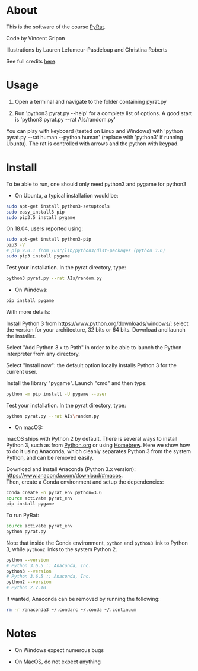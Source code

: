 # About

This is the software of the course [PyRat](http://formations.telecom-bretagne.eu/pyrat).

Code by Vincent Gripon

Illustrations by Lauren Lefumeur-Pasdeloup and Christina Roberts

See full credits [here](http://formations.telecom-bretagne.eu/pyrat/?page_id=264).

# Usage

1. Open a terminal and navigate to the folder containing pyrat.py

2. Run 'python3 pyrat.py --help' for a complete list of options. A good start is 'python3 pyrat.py --rat AIs/random.py'

You can play with keyboard (tested on Linux and Windows) with 'python pyrat.py --rat human --python human' (replace with 'python3' if running Ubuntu). The rat is controlled with arrows and the python with keypad.

# Install

To be able to run, one should only need python3 and pygame for python3

* On Ubuntu, a typical installation would be:

```bash
sudo apt-get install python3-setuptools
sudo easy_install3 pip
sudo pip3.5 install pygame
```

On 18.04, users reported using:

```bash
sudo apt-get install python3-pip
pip3 -V
# pip 9.0.1 from /usr/lib/python3/dist-packages (python 3.6)
sudo pip3 install pygame
```

Test your installation. In the pyrat directory, type:

```bash
python3 pyrat.py --rat AIs/random.py
```

* On Windows:

```bash
pip install pygame
```

With more details:

Install Python 3 from https://www.python.org/downloads/windows/: select the version for your architecture, 32 bits or
  64 bits. Download and launch the installer.

Select "Add Python 3.x to Path" in order to be able to launch the Python interpreter from any directory.

Select "Install now": the default option locally installs Python 3 for the current user.
  
Install the library "pygame". Launch "cmd" and then type:
```bash
python -m pip install -U pygame --user
```

Test your installation. In the pyrat directory, type:
```bash
python pyrat.py --rat AIs\random.py
```

* On macOS:

macOS ships with Python 2 by default. There is several ways to install Python 3, such as from [Python.org](https://www.python.org/downloads/release/python-370/) or using [Homebrew](https://brew.sh/). Here we show how to do it using Anaconda, which cleanly separates Python 3 from the system Python, and can be removed easily.

Download and install Anaconda (Python 3.x version): https://www.anaconda.com/download/#macos.  
Then, create a Conda environment and setup the dependencies:
```bash
conda create -n pyrat_env python=3.6
source activate pyrat_env
pip install pygame
```

To run PyRat:
```bash
source activate pyrat_env
python pyrat.py
```

Note that inside the Conda environment, `python` and `python3` link to Python 3, while `python2` links to the system Python 2.
```bash
python --version
# Python 3.6.5 :: Anaconda, Inc.
python3 --version
# Python 3.6.5 :: Anaconda, Inc.
python2 --version
# Python 2.7.10
```

If wanted, Anaconda can be removed by running the following:
```bash
rm -r /anaconda3 ~/.condarc ~/.conda ~/.continuum
```

# Notes

* On Windows expect numerous bugs

* On MacOS, do not expect anything
